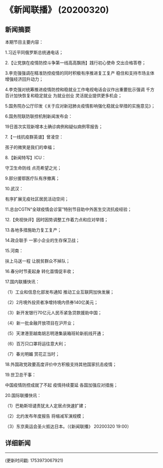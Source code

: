 # 《新闻联播》 (20200320)

## 新闻摘要

本期节目主要内容：

1.习近平同俄罗斯总统通电话；

2.【让党旗在疫情防控斗争第一线高高飘扬】践行初心使命 交出合格答卷；

3.李克强强调在精准防控疫情的同时积极有序推进复工复产 稳住和支持市场主体增强经济回升动力；

4.李克强对统筹推进疫情防控和稳就业工作电视电话会议作出重要批示强调 千方百计加快恢复和稳定就业 为就业创业 灵活就业提供更多机会；

5.国务院办公厅印发《关于应对新冠肺炎疫情影响强化稳就业举措的实施意见》；

6.国务院联防联控机制新闻发布会：

19日首次实现新增本土确诊病例和疑似病例零报告；

7.【一线抗疫群英谱】曾凌空：

孩子的微笑是我们的幸福；

8.【新闻特写】ICU：

守卫生命防线 点亮希望之光；

9.部分援鄂医疗队有序撤离；

10.武汉：

有序扩展无疫社区居民活动空间；

11.总台CGTN“全球疫情会诊室”特别节目助中外医生交流抗疫经验；

12.【央视快评】因时因势调整工作着力点和应对举措；

13.各地多措施助力复工复产；

14.政企联手 一家小企业的生存保卫战；

15.河南：

扶上马送一程 让脱贫群众不掉队；

16.春分时节麦起身 转化苗情促丰收；

17.国内联播快讯：

（1）工业和信息化部发布通知 推动工业互联网加快发展；

（2）2月境外投资者净增持境内债券140亿美元；

（3）新开发银行70亿元人民币紧急贷款援助中国；

（4）新一批金融开放项目在沪开业；

（5）天津港至越南胡志明港集装箱班轮新航线开通；

（6）百万只口罩将运往意大利；

（7）春光明媚 赏花正当时；

18.外国政党政要高度评价中方积极支持其他国家抗击疫情；

19.世卫总干事：

中国疫情防控成就了不起 疫情持续蔓延 各国加强应对措施；

20.国际联播快讯：

（1）巴勒斯坦谴责犹太人定居点快速扩建；

（2）北约发布年度报告 将缩减军演规模；

（3）东京奥运会圣火抵达日本。（《新闻联播》 20200320 19:00）

## 详细新闻

---

(更新时间戳: 1753973067921)

